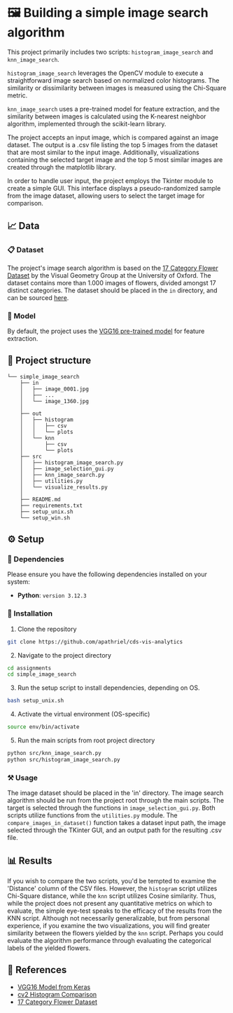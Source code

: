 # 🖼️ Building a simple image search algorithm

This project primarily includes two scripts: ``histogram_image_search`` and `knn_image_search`.

``histogram_image_search`` leverages the OpenCV module to execute a straightforward image search based on normalized color histograms. The similarity or dissimilarity between images is measured using the Chi-Square metric.

``knn_image_search`` uses a pre-trained model for feature extraction, and the similarity between images is calculated using the K-nearest neighbor algorithm, implemented through the scikit-learn library.

The project accepts an input image, which is compared against an image dataset. The output is a .csv file listing the top 5 images from the dataset that are most similar to the input image. Additionally, visualizations containing the selected target image and the top 5 most similar images are created through the matplotlib library.

In order to handle user input, the project employs the Tkinter module to create a simple GUI. This interface displays a pseudo-randomized sample from the image dataset, allowing users to select the target image for comparison.

## 📈 Data

### 📋 Dataset
The project's image search algorithm is based on the [17 Category Flower Dataset](https://www.robots.ox.ac.uk/~vgg/data/flowers/17/) by the Visual Geometry Group at the University of Oxford. The dataset contains more than 1.000 images of flowers, divided amongst 17 distinct categories. The dataset should be placed in the `in` directory, and can be sourced [here](https://www.robots.ox.ac.uk/~vgg/data/flowers/17/17flowers.tgz).

### 🤖 Model
By default, the project uses the [VGG16 pre-trained model](https://keras.io/api/applications/vgg/) for feature extraction.

## 📂 Project structure
```
└── simple_image_search
	├── in
	│	├── image_0001.jpg
	│	├── ...
	│	└── image_1360.jpg
	│
	├── out
	│	├── histogram
	│	│	├── csv
	│	│	└── plots
	│	└── knn
	│		├── csv
	│		└── plots	
	├── src
	│   ├── histogram_image_search.py
	│	├── image_selection_gui.py
	│	├── knn_image_search.py
	│	├── utilities.py
	│	└── visualize_results.py
	│
	├── README.md
	├── requirements.txt
	├── setup_unix.sh
	└──	setup_win.sh
```

## ⚙️ Setup
### 🐍 Dependencies
Please ensure you have the following dependencies installed on your system:
- **Python**: `version 3.12.3`

### 💾 Installation
1. Clone the repository
```sh
git clone https://github.com/apathriel/cds-vis-analytics
```
2. Navigate to the project directory
```sh
cd assignments
cd simple_image_search
```
3. Run the setup script to install dependencies, depending on OS.
```sh
bash setup_unix.sh
```
4. Activate the virtual environment (OS-specific)
```sh
source env/bin/activate
```
5. Run the main scripts from root project directory
```sh
python src/knn_image_search.py
python src/histogram_image_search.py
```

### ⚒️ Usage 
The image dataset should be placed in the 'in' directory. The image search algorithm should be run from the project root through the main scripts. The target is selected through the functions in `image_selection_gui.py`. Both scripts utilize functions from the ``utilities.py`` module. The `compare_images_in_dataset()` function takes a dataset input path, the image selected through the TKinter GUI, and an output path for the resulting .csv file.

## 📊 Results
If you wish to compare the two scripts, you'd be tempted to examine the 'Distance' column of the CSV files. However, the `histogram` script utilizes Chi-Square distance, while the `knn` script utilizes Cosine similarity. Thus, while the project does not present any quantitative metrics on which to evaluate, the simple eye-test speaks to the efficacy of the results from the KNN script. Although not necessarily generalizable, but from personal experience, if you examine the two visualizations, you will find greater similarity between the flowers yielded by the `knn` script. Perhaps you could evaluate the algorithm performance through evaluating the categorical labels of the yielded flowers.

## 📖 References
- [VGG16 Model from Keras](https://keras.io/api/applications/vgg/)
- [cv2 Histogram Comparison](https://docs.opencv.org/4.x/d8/dc8/tutorial_histogram_comparison.html)
- [17 Category Flower Dataset](https://www.robots.ox.ac.uk/~vgg/data/flowers/17/)